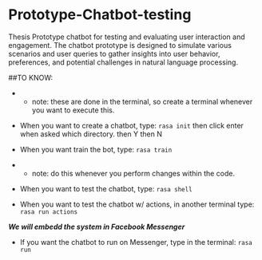 # Prototype-Chatbot-testing
Thesis Prototype chatbot for testing and evaluating user interaction and engagement. The chatbot prototype is designed to simulate various scenarios and user queries to gather insights into user behavior, preferences, and potential challenges in natural language processing. 


##TO KNOW:

* * note: these are done in the terminal, so create a terminal whenever you want to execute this.

- When you want to create a chatbot, type:
`rasa init`
then click enter when asked which directory.
then Y
then N

- When you want train the bot, type:
`rasa train`
* * note: do this whenever you perform changes within the code.

- When you want to test the chatbot, type:
`rasa shell`

- When you want to test the chatbot w/ actions, in another terminal type:
`rasa run actions`

***We will embedd the system in Facebook Messenger***
- If you want the chatbot to run on Messenger, type in the terminal:
`rasa run`

